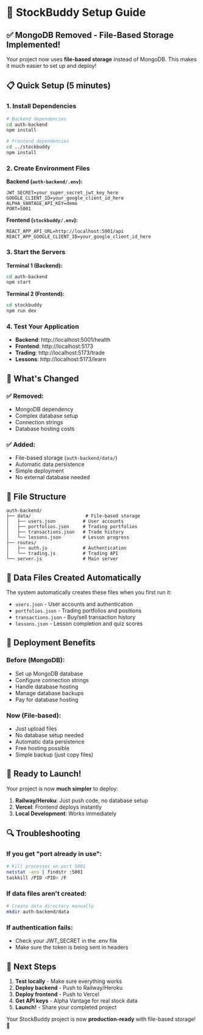 # 🚀 StockBuddy Setup Guide

## ✅ MongoDB Removed - File-Based Storage Implemented!

Your project now uses **file-based storage** instead of MongoDB. This makes it much easier to set up and deploy!

## 📋 Quick Setup (5 minutes)

### 1. Install Dependencies

```bash
# Backend dependencies
cd auth-backend
npm install

# Frontend dependencies  
cd ../stockbuddy
npm install
```

### 2. Create Environment Files

**Backend (`auth-backend/.env`):**
```env
JWT_SECRET=your_super_secret_jwt_key_here
GOOGLE_CLIENT_ID=your_google_client_id_here
ALPHA_VANTAGE_API_KEY=demo
PORT=5001
```

**Frontend (`stockbuddy/.env`):**
```env
REACT_APP_API_URL=http://localhost:5001/api
REACT_APP_GOOGLE_CLIENT_ID=your_google_client_id_here
```

### 3. Start the Servers

**Terminal 1 (Backend):**
```bash
cd auth-backend
npm start
```

**Terminal 2 (Frontend):**
```bash
cd stockbuddy
npm run dev
```

### 4. Test Your Application

- **Backend**: http://localhost:5001/health
- **Frontend**: http://localhost:5173
- **Trading**: http://localhost:5173/trade
- **Lessons**: http://localhost:5173/learn

## 🎯 What's Changed

### ✅ **Removed:**
- MongoDB dependency
- Complex database setup
- Connection strings
- Database hosting costs

### ✅ **Added:**
- File-based storage (`auth-backend/data/`)
- Automatic data persistence
- Simple deployment
- No external database needed

## 📁 File Structure

```
auth-backend/
├── data/                    # File-based storage
│   ├── users.json          # User accounts
│   ├── portfolios.json     # Trading portfolios
│   ├── transactions.json   # Trade history
│   └── lessons.json        # Lesson progress
├── routes/
│   ├── auth.js             # Authentication
│   └── trading.js          # Trading API
└── server.js               # Main server
```

## 🔧 Data Files Created Automatically

The system automatically creates these files when you first run it:
- `users.json` - User accounts and authentication
- `portfolios.json` - Trading portfolios and positions
- `transactions.json` - Buy/sell transaction history
- `lessons.json` - Lesson completion and quiz scores

## 🚀 Deployment Benefits

### **Before (MongoDB):**
- Set up MongoDB database
- Configure connection strings
- Handle database hosting
- Manage database backups
- Pay for database hosting

### **Now (File-based):**
- Just upload files
- No database setup needed
- Automatic data persistence
- Free hosting possible
- Simple backup (just copy files)

## 🎉 Ready to Launch!

Your project is now **much simpler** to deploy:

1. **Railway/Heroku**: Just push code, no database setup
2. **Vercel**: Frontend deploys instantly
3. **Local Development**: Works immediately

## 🔍 Troubleshooting

### If you get "port already in use":
```bash
# Kill processes on port 5001
netstat -ano | findstr :5001
taskkill /PID <PID> /F
```

### If data files aren't created:
```bash
# Create data directory manually
mkdir auth-backend/data
```

### If authentication fails:
- Check your JWT_SECRET in the .env file
- Make sure the token is being sent in headers

## 🎯 Next Steps

1. **Test locally** - Make sure everything works
2. **Deploy backend** - Push to Railway/Heroku
3. **Deploy frontend** - Push to Vercel
4. **Get API keys** - Alpha Vantage for real stock data
5. **Launch!** - Share your completed project

Your StockBuddy project is now **production-ready** with file-based storage! 🚀 
